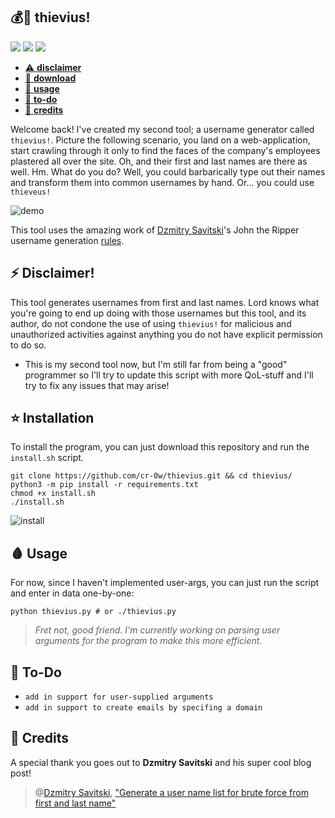 ## 💰🦝 thievius!
<img src='https://img.shields.io/badge/Kali_Linux-557C94?style=for-the-badge&logo=kali-linux&logoColor=white'/> <img src='https://img.shields.io/badge/NeoVim-%2357A143.svg?&style=for-the-badge&logo=neovim&logoColor=white'/> <img src ='https://img.shields.io/badge/Python-FFD43B?style=for-the-badge&logo=python&logoColor=blue'/> 

- [⚠️ **disclaimer**](https://github.com/cr-0w/thievius#-disclaimer)
- [💽 **download**](https://github.com/cr-0w/thievius#-installation)
- [🎉 **usage**](https://github.com/cr-0w/thievius#-usage)
- [🚧 **to-do**](https://github.com/cr-0w/thievius#-to-do)
- [💖 **credits**](https://github.com/cr-0w/thievius#-credits)

Welcome back! I've created my second tool; a username generator called `thievius!`. Picture the following scenario, you land on a web-application, start crawling through it only to find the faces of the company's employees plastered all over the site. Oh, and their first and last names are there as well. Hm. What do you do? Well, you could barbarically type out their names and transform them into common usernames by hand. Or... you could use `thieveus!`

![demo](https://github.com/cr-0w/thievius/blob/main/demo/demo.gif)

This tool uses the amazing work of [Dzmitry Savitski](https://github.com/dzmitry-savitski)'s John the Ripper username generation [rules](https://dzmitry-savitski.github.io/2020/04/generate-a-user-name-list-for-brute-force-from-first-and-last-name). 

## ⚡ Disclaimer! 
This tool generates usernames from first and last names. Lord knows what you're going to end up doing with those usernames but this tool, and its author, do not condone the use of using `thievius!` for malicious and unauthorized activities against anything you do not have explicit permission to do so.
- This is my second tool now, but I'm still far from being a "good" programmer so I'll try to update this script with more QoL-stuff and I'll try to fix any issues that may arise!


## ⭐ Installation
To install the program, you can just download this repository and run the `install.sh` script.
```
git clone https://github.com/cr-0w/thievius.git && cd thievius/
python3 -m pip install -r requirements.txt
chmod +x install.sh
./install.sh
```
![install](https://github.com/cr-0w/thievius/blob/main/demo/install.gif)

## 🩸 Usage 
For now, since I haven't implemented user-args, you can just run the script and enter in data one-by-one: 
```
python thievius.py # or ./thievius.py
```
> *Fret not, good friend. I'm currently working on parsing user arguments for the program to make this more efficient.*

## 🚧 To-Do 
- `add in support for user-supplied arguments`
- `add in support to create emails by specifing a domain`

## 💖 Credits 
A special thank you goes out to **Dzmitry Savitski** and his super cool blog post!
> @[Dzmitry Savitski](https://github.com/dzmitry-savitski),
["Generate a user name list for brute force from first and last name"](https://dzmitry-savitski.github.io/2020/04/generate-a-user-name-list-for-brute-force-from-first-and-last-name)
